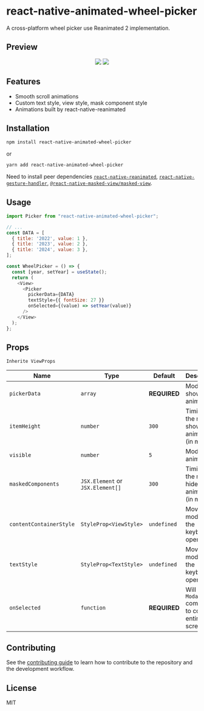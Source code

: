 # react-native-animated-wheel-picker

A cross-platform wheel picker use Reanimated 2 implementation.

## Preview
<div
align="center"
style="width:100%;">
<img src="https://media.giphy.com/media/FLqrtxwHe3DAAL9Y2Q/giphy.gif"/>
<img src="https://media.giphy.com/media/lQkerbbjkO6OpDVXWz/giphy.gif"/>
</div>


## Features
- Smooth scroll animations
- Custom text style, view style, mask component style
- Animations built by react-native-reanimated

## Installation

```sh
npm install react-native-animated-wheel-picker
```
or
```sh
yarn add react-native-animated-wheel-picker
```
Need to install peer dependencies [`react-native-reanimated`](https://github.com/kmagiera/react-native-reanimated),  [`react-native-gesture-handler`](https://github.com/kmagiera/react-native-gesture-handler), [`@react-native-masked-view/masked-view`](https://github.com/react-native-masked-view/masked-view).

## Usage

```js
import Picker from "react-native-animated-wheel-picker";

// ...
const DATA = [
  { title: '2022', value: 1 },
  { title: '2023', value: 2 },
  { title: '2024', value: 3 },
];

const WheelPicker = () => {
  const [year, setYear] = useState();
  return (
    <View>
      <Picker
        pickerData={DATA}
        textStyle={{ fontSize: 27 }}
        onSelected={(value) => setYear(value)}
      />
    </View>
  );
};
```

## Props

`Inherite ViewProps`

| Name                             | Type                 | Default                        | Description                                                                                                                                |
| -------------------------------- | -------------------- | ------------------------------ | ------------------------------------------------------------------------------------------------------------------------------------------ |
| `pickerData`                     | `array`              | **REQUIRED**                   | Modal show animation                                                                                                                       |
| `itemHeight`                     | `number`             | `300`                          | Timing for the modal show animation (in ms)                                                                                               |
| `visible`                        | `number`             | `5`                             | Modal hide animation                                                                                                                     |
| `maskedComponents`                 | `JSX.Element` or `JSX.Element[]`       | `300`        | Timing for the modal hide animation (in ms)                                                                                               |
| `contentContainerStyle`          | `StyleProp<ViewStyle>`| `undefined`                        | Move the modal up if the keyboard is open  
| `textStyle`                      | `StyleProp<TextStyle>`                | `undefined`                        | Move the modal up if the keyboard is open           |
| `onSelected`                     | `function`           |**REQUIRED**                             | Will use RN `Modal` component to cover the entire screen                                                               |

## Contributing

See the [contributing guide](CONTRIBUTING.md) to learn how to contribute to the repository and the development workflow.

## License

MIT
